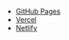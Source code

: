 


- [GitHub Pages](https://pages.github.com/)
- [Vercel](https://vercel.com/)
- [Netlify](https://www.netlify.com/)


